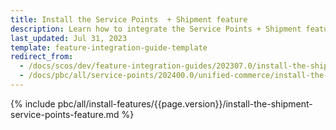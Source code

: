 ```yaml
---
title: Install the Service Points  + Shipment feature
description: Learn how to integrate the Service Points + Shipment feature into your project
last_updated: Jul 31, 2023
template: feature-integration-guide-template
redirect_from:
  - /docs/scos/dev/feature-integration-guides/202307.0/install-the-shipment-service-points-feature.html
  - /docs/pbc/all/service-points/202400.0/unified-commerce/install-the-service-points-feature.html
---
```


{% include pbc/all/install-features/{{page.version}}/install-the-shipment-service-points-feature.md %} <!-- To edit, see /_includes/pbc/all/install-features/202400.0/install-the-shipment-service-points-feature.md -->
